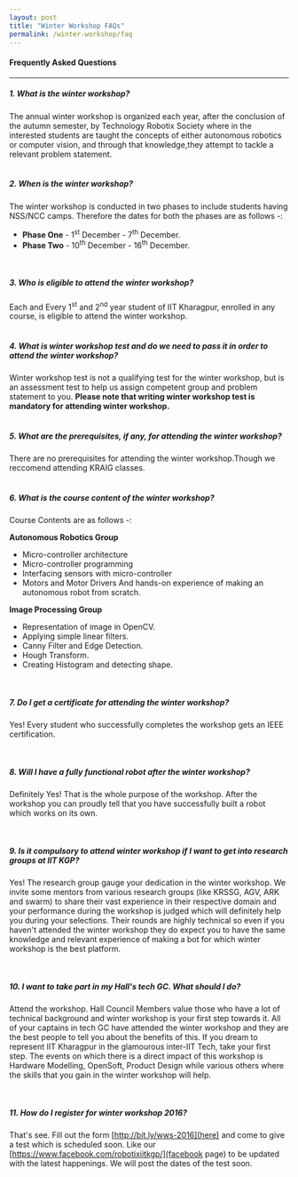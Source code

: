 ```yaml
---
layout: post
title: "Winter Workshop FAQs"
permalink: /winter-workshop/faq
---
```


#### **Frequently Asked Questions**
-----------------------------------

##### 1. What is the winter workshop?
The annual winter workshop is organized each year, after the conclusion of the autumn semester, by Technology Robotix Society where in the interested students are taught the concepts of either autonomous robotics or computer vision, and through that knowledge,they attempt to tackle a relevant problem statement.
<br><br>

##### 2. When is the winter workshop?
The winter workshop is conducted in two phases to include students having NSS/NCC camps. Therefore the dates for both the phases are as follows -:

 - **Phase One** - 1<sup>st</sup> December - 7<sup>th</sup> December.
 - **Phase Two** - 10<sup>th</sup> December - 16<sup>th</sup> December.

<br>

##### 3. Who is eligible to attend the winter workshop?
Each and Every 1<sup>st</sup> and 2<sup>nd</sup> year student of IIT Kharagpur, enrolled in any course, is eligible to attend the winter workshop.
<br><br>

##### 4. What is winter workshop test and do we need to pass it in order to attend the winter workshop?
Winter workshop test is not a qualifying test for the winter workshop, but is an assessment test to help us assign competent group and problem statement to you.
**Please note that writing winter workshop test is mandatory for attending winter workshop.**
<br><br>

##### 5. What are the prerequisites, if any, for attending the winter workshop?
There are no prerequisites for attending the winter workshop.Though we reccomend attending KRAIG classes.
<br><br>

##### 6. What is the course content of the winter workshop?
Course Contents are as follows -:

**Autonomous Robotics Group**

 - Micro-controller architecture
 - Micro-controller programming
 - Interfacing sensors with micro-controller
 - Motors and Motor Drivers
 And hands-on experience of making an autonomous robot from scratch.

**Image Processing Group**

- Representation of image in OpenCV.
- Applying simple linear filters.
- Canny Filter and Edge Detection.
- Hough Transform.
- Creating Histogram and detecting shape. 

<br>

##### 7. Do I get a certificate for attending the winter workshop?
Yes! Every student who successfully completes the workshop gets an IEEE certification.

<br>

##### 8. Will I have a fully functional robot after the winter workshop?
Definitely Yes! That is the whole purpose of the workshop. After the workshop you can proudly tell that you have successfully built a robot which works on its own.

<br>

##### 9. Is it compulsory to attend winter workshop if I want to get into research groups at IIT KGP?
Yes! The research group gauge your dedication in the winter workshop. We invite some mentors from various research groups (like KRSSG, AGV, ARK and swarm) to share their vast experience in their respective domain and your performance during the workshop is judged which will definitely help you during your selections.
Their rounds are highly technical so even if you haven't attended the winter workshop they do expect you to have the same knowledge and relevant experience of making a bot for which winter workshop is the best platform.

<br>

##### 10. I want to take part in my Hall's tech GC. What should I do?
Attend the workshop. Hall Council Members value those who have a lot of technical background and winter workshop is your first step towards it. All of your captains in tech GC have attended the winter workshop and they are the best people to tell you about the benefits of this.
If you dream to represent IIT Kharagpur in the glamourous inter-IIT Tech, take your first step. The events on which there is a direct impact of this workshop is Hardware Modelling, OpenSoft, Product Design while various others where the skills that you gain in the winter workshop will help.

<br>

##### 11. How do I register for winter workshop 2016?
That's see. Fill out the form [http://bit.ly/wws-2016](here) and come to give a test which is scheduled soon. Like our [https://www.facebook.com/robotixiitkgp/](facebook page) to be updated with the latest happenings. We will post the dates of the test soon.
